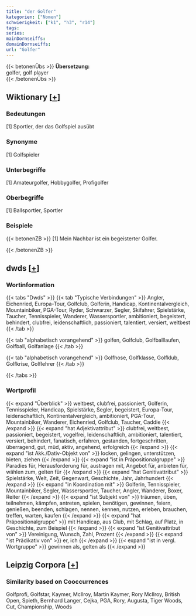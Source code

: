 ```yaml
---
title: "der Golfer"
kategorien: ["Nomen"]
schwierigkeit: ["k1", "h3", "r14"]
tags:
series:
mainDornseiffs:
domainDornseiffs:
url: "Golfer"
---
```


{{< betonenÜbs >}}
**Übersetzung:**  
golfer, golf player  
{{< /betonenÜbs >}}

## Wiktionary [[+](https://de.wiktionary.org/wiki/Golfer)]

### Bedeutungen
[1] Sportler, der das Golfspiel ausübt  

### Synonyme
[1] Golfspieler  

### Unterbegriffe
[1] Amateurgolfer, Hobbygolfer, Profigolfer  

### Oberbegriffe
[1] Ballsportler, Sportler  

### Beispiele
{{< betonenZB >}}
[1] Mein Nachbar ist ein begeisterter Golfer.  

{{< /betonenZB >}}


## dwds [[+](https://www.dwds.de/wb/Golfer)]

### Wortinformation
{{< tabs "Dwds" >}}
{{< tab "Typische Verbindungen" >}}
Angler, Eichenried, Europa-Tour, Golfclub, Golferin, Handicap, Kontinentalvergleich, Mountainbiker, PGA-Tour, Ryder, Schwarzer, Segler, Skifahrer, Spielstärke, Taucher, Tennisspieler, Wanderer, Wassersportler, ambitioniert, begeistert, behindert, clubfrei, leidenschaftlich, passioniert, talentiert, versiert, weltbest
{{< /tab >}}

{{< tab "alphabetisch vorangehend" >}}
golfen, Golfclub, Golfballlaufen, Golfball, Golfanlage
{{< /tab >}}

{{< tab "alphabetisch vorangehend" >}}
Golfhose, Golfklasse, Golfklub, Golfkrise, Golflehrer
{{< /tab >}}

{{< /tabs >}}

### Wortprofil
{{< expand "Überblick" >}} weltbest, clubfrei, passioniert, Golferin, Tennisspieler, Handicap, Spielstärke, Segler, begeistert, Europa-Tour, leidenschaftlich, Kontinentalvergleich, ambitioniert, PGA-Tour, Mountainbiker, Wanderer, Eichenried, Golfclub, Taucher, Caddie {{< /expand >}}
{{< expand "hat Adjektivattribut" >}} clubfrei, weltbest, passioniert, begeistert, vogelfrei, leidenschaftlich, ambitioniert, talentiert, versiert, behindert, fanatisch, erfahren, gestanden, fortgeschritten, überragend, gut, müd, aktiv, angehend, erfolgreich {{< /expand >}}
{{< expand "ist Akk./Dativ-Objekt von" >}} locken, gelingen, unterstützen, bieten, ziehen {{< /expand >}}
{{< expand "ist in Präpositionalgruppe" >}} Paradies für, Herausforderung für, austragen mit, Angebot für, anbieten für, wählen zum, gelten für {{< /expand >}}
{{< expand "hat Genitivattribut" >}} Spielstärke, Welt, Zeit, Gegenwart, Geschichte, Jahr, Jahrhundert {{< /expand >}}
{{< expand "in Koordination mit" >}} Golferin, Tennisspieler, Mountainbiker, Segler, Wassersportler, Taucher, Angler, Wanderer, Boxer, Reiter {{< /expand >}}
{{< expand "ist Subjekt von" >}} träumen, üben, teilnehmen, kämpfen, antreten, spielen, benötigen, gewinnen, feiern, genießen, beenden, schlagen, nennen, kennen, nutzen, erleben, brauchen, treffen, warten, kaufen {{< /expand >}}
{{< expand "hat Präpositionalgruppe" >}} mit Handicap, aus Club, mit Schlag, auf Platz, in Geschichte, zum Beispiel {{< /expand >}}
{{< expand "ist Genitivattribut von" >}} Vereinigung, Wunsch, Zahl, Prozent {{< /expand >}}
{{< expand "ist Prädikativ von" >}} er, ich {{< /expand >}}
{{< expand "ist in vergl. Wortgruppe" >}} gewinnen als, gelten als {{< /expand >}}

## Leipzig Corpora [[+](https://corpora.uni-leipzig.de/en/res?word=Golfer&corpusId=deu_newscrawl-public_2018)]


### Similarity based on Cooccurrences
Golfprofi, Golfstar, Kaymer, McIlroy, Martin Kaymer, Rory McIlroy, British Open, Spieth, Bernhard Langer, Cejka, PGA, Rory, Augusta, Tiger Woods, Cut, Championship, Woods

